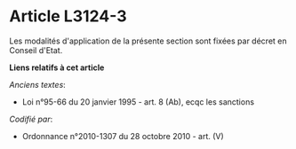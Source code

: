 # Article L3124-3

Les modalités d'application de la présente section sont fixées par décret en Conseil d'Etat.

**Liens relatifs à cet article**

_Anciens textes_:

  - Loi n°95-66 du 20 janvier 1995 - art. 8 (Ab), ecqc les sanctions

_Codifié par_:

  - Ordonnance n°2010-1307 du 28 octobre 2010 - art. (V)
